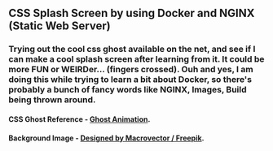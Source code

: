 ## CSS Splash Screen by using Docker and NGINX (Static Web Server)

### Trying out the cool css ghost available on the net, and see if I can make a cool splash screen after learning from it. It could be more FUN or WEIRDer... (fingers crossed). Ouh and yes, I am doing this while trying to learn a bit about Docker, so there's probably a bunch of fancy words like NGINX, Images, Build being thrown around.

#### CSS Ghost Reference - [Ghost Animation](https://www.youtube.com/watch?v=so5gizA6hNo).

#### Background Image - [Designed by Macrovector / Freepik](http://www.freepik.com).

